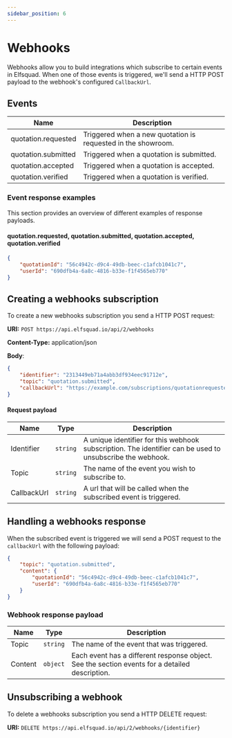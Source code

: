 ```yaml
---
sidebar_position: 6
---
```


# Webhooks

Webhooks allow you to build integrations which subscribe to certain events in Elfsquad. When one of those events is triggered, we'll send a HTTP POST payload to the webhook's configured `CallbackUrl`.

## Events

| Name                | Description                                                  |
| ------------------- | ------------------------------------------------------------ |
| quotation.requested | Triggered when a new quotation is requested in the showroom. |
| quotation.submitted | Triggered when a quotation is submitted.                     |
| quotation.accepted  | Triggered when a quotation is accepted.                      |
| quotation.verified  | Triggered when a quotation is verified.                      |

### Event response examples

This section provides an overview of different examples of response payloads.

#### quotation.requested, quotation.submitted, quotation.accepted, quotation.verified

```json
{
    "quotationId": "56c4942c-d9c4-49db-beec-c1afcb1041c7",
    "userId": "690dfb4a-6a8c-4816-b33e-f1f4565eb770"
}
```



## Creating a webhooks subscription

To create a new webhooks subscription you send a HTTP POST request:

**URI:** `POST https://api.elfsquad.io/api/2/webhooks`

**Content-Type:** application/json

**Body**:

```json
{
	"identifier": "2313449eb71a4abb3df934eec91712e",
	"topic": "quotation.submitted",
    "callbackUrl": "https://example.com/subscriptions/quotationrequested"
}
```

#### Request payload

| Name        | Type     | Description                                                  |
| ----------- | -------- | ------------------------------------------------------------ |
| Identifier  | `string` | A unique identifier for this webhook subscription. The identifier can be used to unsubscribe the webhook. |
| Topic       | `string` | The name of the event you wish to subscribe to.              |
| CallbackUrl | `string` | A url that will be called when the subscribed event is triggered. |



## Handling a webhooks response

When the subscribed event is triggered we will send a POST request to the `callbackUrl` with the following payload:

```json
{
    "topic": "quotation.submitted",
    "content": {
        "quotationId": "56c4942c-d9c4-49db-beec-c1afcb1041c7",
        "userId": "690dfb4a-6a8c-4816-b33e-f1f4565eb770"
    }
}
```

### Webhook response payload

| Name    | Type     | Description                                                  |
| ------- | -------- | ------------------------------------------------------------ |
| Topic   | `string` | The name of the event that was triggered.                    |
| Content | `object` | Each event has a different response object. See the section events for a detailed description. |



## Unsubscribing a webhook

To delete a webhooks subscription you send a HTTP DELETE request:

**URI:** `DELETE https://api.elfsquad.io/api/2/webhooks/{identifier}`
